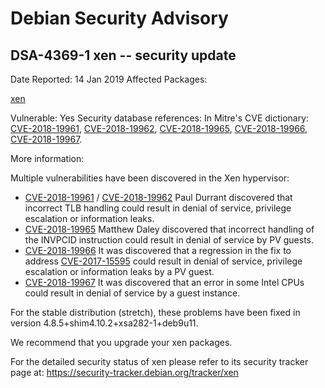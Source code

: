 
Debian Security Advisory
========================


DSA-4369-1 xen -- security update
---------------------------------



Date Reported:
14 Jan 2019
Affected Packages:

[xen](https://packages.debian.org/src:xen)

Vulnerable:
Yes
Security database references:
In Mitre's CVE dictionary: [CVE-2018-19961](https://security-tracker.debian.org/tracker/CVE-2018-19961), [CVE-2018-19962](https://security-tracker.debian.org/tracker/CVE-2018-19962), [CVE-2018-19965](https://security-tracker.debian.org/tracker/CVE-2018-19965), [CVE-2018-19966](https://security-tracker.debian.org/tracker/CVE-2018-19966), [CVE-2018-19967](https://security-tracker.debian.org/tracker/CVE-2018-19967).  

More information:

Multiple vulnerabilities have been discovered in the Xen hypervisor:


* [CVE-2018-19961](https://security-tracker.debian.org/tracker/CVE-2018-19961) /
 [CVE-2018-19962](https://security-tracker.debian.org/tracker/CVE-2018-19962)
Paul Durrant discovered that incorrect TLB handling could result in
 denial of service, privilege escalation or information leaks.
* [CVE-2018-19965](https://security-tracker.debian.org/tracker/CVE-2018-19965)
Matthew Daley discovered that incorrect handling of the INVPCID
 instruction could result in denial of service by PV guests.
* [CVE-2018-19966](https://security-tracker.debian.org/tracker/CVE-2018-19966)
It was discovered that a regression in the fix to address
 [CVE-2017-15595](https://security-tracker.debian.org/tracker/CVE-2017-15595)
 could result in denial of service, privilege
 escalation or information leaks by a PV guest.
* [CVE-2018-19967](https://security-tracker.debian.org/tracker/CVE-2018-19967)
It was discovered that an error in some Intel CPUs could result in
 denial of service by a guest instance.


For the stable distribution (stretch), these problems have been fixed in
version 4.8.5+shim4.10.2+xsa282-1+deb9u11.


We recommend that you upgrade your xen packages.


For the detailed security status of xen please refer to
its security tracker page at:
<https://security-tracker.debian.org/tracker/xen>





